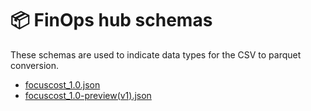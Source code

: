 # 📦 FinOps hub schemas

These schemas are used to indicate data types for the CSV to parquet conversion.

- [focuscost_1.0.json](./focuscost_1.0.json)
- [focuscost_1.0-preview(v1).json](./focuscost_1.0-preview(v1).json)

<br>
